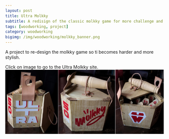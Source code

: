 ```yaml
---
layout: post
title: Ultra Molkky
subtitle: A redisign of the classic molkky game for more challenge and more style
tags: [woodworking, project]
category: woodworking
bigimg: /img/woodworking/molkky_banner.png
---
```

A project to re-design the molkky game so ti becomes harder and more stylish.

Click on image to go to the Ultra Molkky site.
[![Ultra molkky](/img/woodworking/molkky_finished.png)](/ultra_molkky)